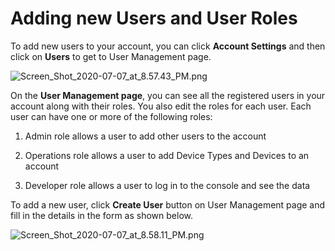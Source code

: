 ﻿# Adding new Users and User Roles

To add new users to your account, you can click  **Account Settings**  and then click on  **Users**  to get to User Management page.

![Screen_Shot_2020-07-07_at_8.57.43_PM.png](img/Screen_Shot_2020-07-07_at_8.57.43_PM.png)

On the  **User Management page**, you can see all the registered users in your account along with their roles. You also edit the roles for each user. Each user can have one or more of the following roles:

1. Admin role allows a user to add other users to the account

2. Operations role allows a user to add Device Types and Devices to an account

3. Developer role allows a user to log in to the console and see the data

To add a new user, click  **Create User**  button on User Management page and fill in the details in the form as shown below.

![Screen_Shot_2020-07-07_at_8.58.11_PM.png](img/Screen_Shot_2020-07-07_at_8.58.11_PM.png)
